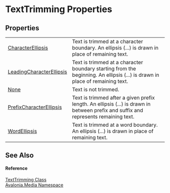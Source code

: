 # TextTrimming Properties




## Properties
<table>
<tr>
<td><a href="P_Avalonia_Media_TextTrimming_CharacterEllipsis">CharacterEllipsis</a></td>
<td>Text is trimmed at a character boundary. An ellipsis (...) is drawn in place of remaining text.</td>
</tr>
<tr>
<td><a href="P_Avalonia_Media_TextTrimming_LeadingCharacterEllipsis">LeadingCharacterEllipsis</a></td>
<td>Text is trimmed at a character boundary starting from the beginning. An ellipsis (...) is drawn in place of remaining text.</td>
</tr>
<tr>
<td><a href="P_Avalonia_Media_TextTrimming_None">None</a></td>
<td>Text is not trimmed.</td>
</tr>
<tr>
<td><a href="P_Avalonia_Media_TextTrimming_PrefixCharacterEllipsis">PrefixCharacterEllipsis</a></td>
<td>Text is trimmed after a given prefix length. An ellipsis (...) is drawn in between prefix and suffix and represents remaining text.</td>
</tr>
<tr>
<td><a href="P_Avalonia_Media_TextTrimming_WordEllipsis">WordEllipsis</a></td>
<td>Text is trimmed at a word boundary. An ellipsis (...) is drawn in place of remaining text.</td>
</tr>
</table>

## See Also


#### Reference
<a href="T_Avalonia_Media_TextTrimming">TextTrimming Class</a>  
<a href="N_Avalonia_Media">Avalonia.Media Namespace</a>  

